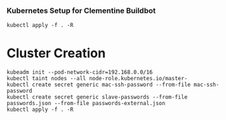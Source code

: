 ### Kubernetes Setup for Clementine Buildbot

```kubectl apply -f . -R```

# Cluster Creation

```
kubeadm init --pod-network-cidr=192.168.0.0/16
kubectl taint nodes --all node-role.kubernetes.io/master-
kubectl create secret generic mac-ssh-password --from-file mac-ssh-password
kubectl create secret generic slave-passwords --from-file passwords.json --from-file passwords-external.json
kubectl apply -f . -R
```
